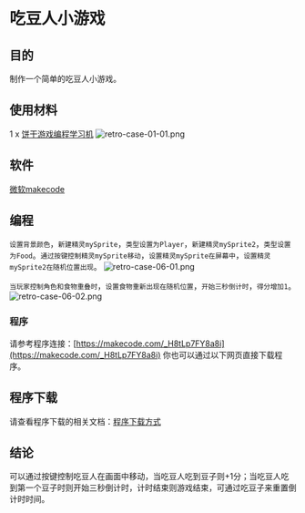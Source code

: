 # 吃豆人小游戏

## 目的
制作一个简单的吃豆人小游戏。

## 使用材料
1 x [饼干游戏编程学习机](https://item.taobao.com/item.htm?spm=a1z10.5-c-s.w4002-18602834185.82.51a95ccfE1IJt1&id=644090757603)
![retro-case-01-01.png](https://cdn.nlark.com/yuque/0/2021/png/12684684/1621233494604-ca23f141-c46f-4650-af9a-bea6ec0ef7f4.png#clientId=u794eb25f-0671-4&from=ui&height=286&id=u3c14ac8c&margin=%5Bobject%20Object%5D&name=retro-case-01-01.png&originHeight=497&originWidth=400&originalType=binary&ratio=1&size=213971&status=done&style=none&taskId=u057cb3f8-f002-4a2b-becf-c46e4a6a95f&width=230)

## 软件
[微软makecode](https://arcade.makecode.com/)

## 编程
`设置背景颜色`，`新建精灵mySprite`，`类型设置为Player`，`新建精灵mySprite2`，`类型设置为Food`。`通过按键控制精灵mySprite移动`，`设置精灵mySprite在屏幕中`，`设置精灵mySprite2在随机位置出现`。
![retro-case-06-01.png](https://cdn.nlark.com/yuque/0/2021/png/12684684/1621233531706-9a00b42a-ee02-49dd-b5b2-0e0d4d546981.png#clientId=u794eb25f-0671-4&from=ui&id=u6038fd1e&margin=%5Bobject%20Object%5D&name=retro-case-06-01.png&originHeight=249&originWidth=600&originalType=binary&ratio=1&size=54571&status=done&style=none&taskId=ua97bf327-1366-4553-bcee-e952d4a9019)

`当玩家控制角色和食物重叠时`，`设置食物重新出现在随机位置`，`开始三秒倒计时`，`得分增加1`。
![retro-case-06-02.png](https://cdn.nlark.com/yuque/0/2021/png/12684684/1621233552917-43c5816a-5958-49a1-a615-9b5d195f4771.png#clientId=u794eb25f-0671-4&from=ui&id=u7f618a0e&margin=%5Bobject%20Object%5D&name=retro-case-06-02.png&originHeight=397&originWidth=600&originalType=binary&ratio=1&size=89422&status=done&style=none&taskId=u50034d29-b7b3-42cc-8171-1575ed934c1)

### 程序
请参考程序连接：[https://makecode.com/_H8tLp7FY8a8i](https://makecode.com/_H8tLp7FY8a8i)
你也可以通过以下网页直接下载程序。

## 程序下载
请查看程序下载的相关文档：[程序下载方式](https://www.yuque.com/elecfreaks-learn/retro/wxo25w)

## 结论
可以通过按键控制吃豆人在画面中移动，当吃豆人吃到豆子则+1分；当吃豆人吃到第一个豆子时则开始三秒倒计时，计时结束则游戏结束，可通过吃豆子来重置倒计时时间。
